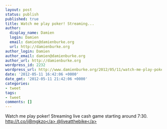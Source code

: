 ```yaml
---
layout: post
status: publish
published: true
title: Watch me play poker! Streaming...
author:
  display_name: Damien
  login: Damien
  email: damien@damienburke.org
  url: http://damienburke.org
author_login: Damien
author_email: damien@damienburke.org
author_url: http://damienburke.org
wordpress_id: 2232
wordpress_url: http://www.damienburke.org/2012/05/11/watch-me-play-poker-streaming/
date: '2012-05-11 16:42:06 +0000'
date_gmt: '2012-05-11 21:42:06 +0000'
categories:
- tweet
tags:
- tweet
comments: []
---
```

<p>Watch me play poker! Streaming live cash game starting around 7:30. <a href="http:&#47;&#47;t.co&#47;jiBmgkzo" rel="nofollow">http:&#47;&#47;t.co&#47;jiBmgkzo<&#47;a> @<a href="http:&#47;&#47;twitter.com&#47;liveatthebike" class="aktt_username">liveatthebike<&#47;a></p>
